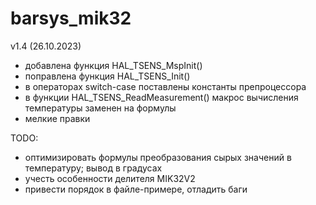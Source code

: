 # barsys_mik32

v1.4 (26.10.2023)
- добавлена функция HAL_TSENS_MspInit()
- поправлена функция HAL_TSENS_Init()
- в операторах switch-case поставлены константы препроцессора
- в функции HAL_TSENS_ReadMeasurement() макрос вычисления температуры заменен на формулы
- мелкие правки

TODO:
- оптимизировать формулы преобразования сырых значений в температуру; вывод в градусах
- учесть особенности делителя MIK32V2
- привести порядок в файле-примере, отладить баги
